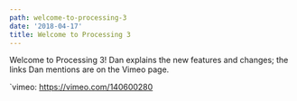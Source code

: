 ```yaml
---
path: welcome-to-processing-3
date: '2018-04-17'
title: Welcome to Processing 3
---
```

Welcome to Processing 3! Dan explains the new features and changes; the links Dan mentions are on the Vimeo page.

`vimeo: https://vimeo.com/140600280
